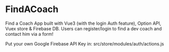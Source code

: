 # FindACoach
Find a Coach App built with Vue3 (with the login Auth feature), Option API, Vuex store &amp; Firebase DB. Users can register/login to find a dev coach and contact him via a form!

Put your own Google Firebase API Key in: src/store/modules/auth/actions.js
